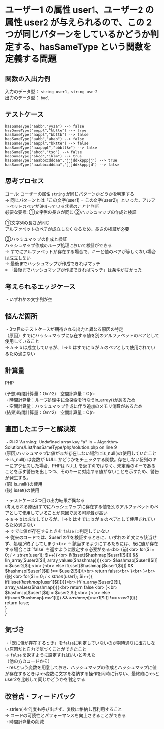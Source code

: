 # ユーザー1 の属性 user1、ユーザー2 の属性 user2 が与えられるので、この 2 つが同じパターンをしているかどうか判定する、hasSameType という関数を定義する問題


## 関数の入出力例
入力のデータ型： `string user1, string user2`<br>
出力のデータ型： `bool`<br>


## テストケース
`hasSameType("aabb","yyza") --> false`<br>
`hasSameType("aappl","bbtte") --> true`<br>
`hasSameType("aappl","bbttb") --> false`  <br>
`hasSameType("aabb","abab") --> false`<br>
`hasSameType("aappl","bktte") --> false`<br>
`hasSameType("aaapppl","bbbttke") --> false`<br>
`hasSameType("abcd","tso") --> false`<br>
`hasSameType("abcd","jklm") --> true`<br>
`hasSameType("aaabbccdddaa","jjjddkkpppjj") --> true`<br>
`hasSameType("aaabbccdddaa","jjjddkkpppjd") --> false`<br>


## 思考プロセス
ゴール: ユーザーの属性 `string` が同じパターンかどうかを判定する<br>
 → 同じパターンとは「この文字(user1) = この文字(user2)」といった、アルファベットのペアが決まっている状態のことと判断<br>
必要な要素: ①文字列の長さが同じ ②ハッシュマップの作成と検証<br>

①文字列の長さが同じ<br>
アルファベットのペアが成立しなくなるため、長さの検証が必要<br>

②ハッシュマップの作成と検証<br>
ハッシュマップ作成のループ処理において検証ができる<br>
→ すでにアルファベットが存在する場合で、キーと値のペアが等しくない場合は成立しない<br>
→ 最後までハッシュマップが作成できればマッチ<br>
※ 「最後までハッシュマップが作成できればマッチ」は条件が甘かった


## 考えられるエッジケース
・いずれかの文字列が空<br>


## 悩んだ箇所
・3つ目のテストケースが期待される出力と異なる原因の特定<br>
（原因）すでにハッシュマップに存在する値を別のアルファベットのペアとして使用していること<br>
→ a => b は成立しているが、l => b はすでに b が a のペアとして使用されているため適さない<br>


## 計算量
PHP<br>                                                                        
(予想)時間計算量：O(n^2)　空間計算量：O(n)<br>
・時間計算量：ループ処理中に全探索を行なうin_array()があるため<br>
・空間計算量：ハッシュマップ作成に伴う追加のメモリ消費があるため<br>
(結果)時間計算量：O(n^2)　空間計算量：O(n)<br>


## 直面したエラーと解決策
・PHP Warning: Undefined array key "a" in ~ Algorithm-Solutions/List/hasSameType/php/solution.php on line 9<br>
(原因)ハッシュマップに値がまだ存在しない場合にis_null()の使用していたこと<br>
→ is_null() は変数が NULL かどうかをチェックする関数。存在しない配列のキーにアクセスした場合、PHPは NULL を返すのではなく、未定義のキーであることを示す警告を出しつつ、そのキーに対応する値がないことを示すため、警告が発生する。<br>
(前) is_null()の使用<br>
(後) isset()の使用<br>

・テストケース3つ目の出力結果が異なる<br>
(考えられる原因)すでにハッシュマップに存在する値を別のアルファベットのペアとして使用していることが原因である可能性が高い<br>
→ a => b は成立しているが、l => b はすでに b が a のペアとして使用されているため適さない<br>
→ すでに値が存在するときを `false` に判定していない<br>
→ 従来のコードでは、$user1の'l'を検証するときに、いずれの if 文にも該当せず、処理が終了してしまう<br>
→ 該当するようにするためには、既に値が存在する場合には `false` を返すように設定する必要がある<br>
(前)<br>
    for($i = 0; $i < strlen($user1); $i++){<br>
        if(!isset($hashmap[$user1[$i]]) && !in_array($user2[$i], array_values($hashmap))){<br>
            $hashmap[$user1[$i]] = $user2[$i];<br>
        }<br>
        else if(isset($hashmap[$user1[$i]]) && $hashmap[$user1[$i]] !== $user2[$i]){<br>
            return false;<br>
        }<br>
    }<br>
(後)<br>
    for($i = 0; $i < strlen($user1); $i++){<br>
        if(!isset($hashmap[$user1[$i]])){<br>
            if(in_array($user2[$i], array_values($hashmap))){<br>
                return false;<br>
            }<br>
            $hashmap[$user1[$i]] = $user2[$i];<br>
        }<br>
        else if(isset($hashmap[$user1[$i]]) && $hashmap[$user1[$i]] !== $user2[$i]){<br>
            return false;<br>
        }<br>
    }<br>

## 気づき
・「既に値が存在するとき」を`false`に判定していないのが期待通りに出力しない原因だと自力で気づくことができたこと<br>
→ `false` を返すように設定すればいいと考えた<br>
（他の方のコードから）<br>
・resという変数を用意しておき、ハッシュマップの作成とハッシュマップに値が存在するときはres変数に文字を格納する操作を同時に行ない、最終的にresとuser2を比較して同じかどうかを判定する<br>

## 改善点・フィードバック
・strlen()を何度も呼び出さず、変数に格納し再利用すること<br>
→ コードの可読性とパフォーマンスを向上させることができる<br>
・時間計算量の削減<br>
